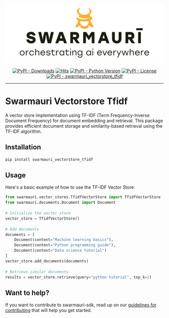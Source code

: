 
![Swamauri Logo](https://github.com/swarmauri/swarmauri-sdk/blob/3d4d1cfa949399d7019ae9d8f296afba773dfb7f/assets/swarmauri.brand.theme.svg)

<p align="center">
    <a href="https://pypi.org/project/swarmauri_vectorstore_tfidf/">
        <img src="https://img.shields.io/pypi/dm/swarmauri_vectorstore_tfidf" alt="PyPI - Downloads"/></a>
    <a href="https://hits.sh/github.com/swarmauri/swarmauri-sdk/tree/master/pkgs/standards/swarmauri_vectorstore_tfidf/">
        <img alt="Hits" src="https://hits.sh/github.com/swarmauri/swarmauri-sdk/tree/master/pkgs/standards/swarmauri_vectorstore_tfidf.svg"/></a>
    <a href="https://pypi.org/project/swarmauri_vectorstore_tfidf/">
        <img src="https://img.shields.io/pypi/pyversions/swarmauri_vectorstore_tfidf" alt="PyPI - Python Version"/></a>
    <a href="https://pypi.org/project/swarmauri_vectorstore_tfidf/">
        <img src="https://img.shields.io/pypi/l/swarmauri_vectorstore_tfidf" alt="PyPI - License"/></a>
    <a href="https://pypi.org/project/swarmauri_vectorstore_tfidf/">
        <img src="https://img.shields.io/pypi/v/swarmauri_vectorstore_tfidf?label=swarmauri_vectorstore_tfidf&color=green" alt="PyPI - swarmauri_vectorstore_tfidf"/></a>
</p>

---

# Swarmauri Vectorstore Tfidf

A vector store implementation using TF-IDF (Term Frequency-Inverse Document Frequency) for document embedding and retrieval. This package provides efficient document storage and similarity-based retrieval using the TF-IDF algorithm.

## Installation

```bash
pip install swarmauri_vectorstore_tfidf
```

## Usage

Here's a basic example of how to use the TF-IDF Vector Store:

```python
from swarmauri.vector_stores.TfidfVectorStore import TfidfVectorStore
from swarmauri.documents.Document import Document

# Initialize the vector store
vector_store = TfidfVectorStore()

# Add documents
documents = [
    Document(content="Machine learning basics"),
    Document(content="Python programming guide"),
    Document(content="Data science tutorial")
]
vector_store.add_documents(documents)

# Retrieve similar documents
results = vector_store.retrieve(query="python tutorial", top_k=2)
```

## Want to help?

If you want to contribute to swarmauri-sdk, read up on our [guidelines for contributing](https://github.com/swarmauri/swarmauri-sdk/blob/master/contributing.md) that will help you get started.
